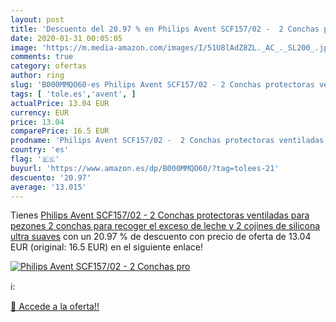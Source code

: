 ```yaml
---
layout: post
title: 'Descuento del 20.97 % en Philips Avent SCF157/02 -  2 Conchas pro'
date: 2020-01-31 00:05:05
image: 'https://m.media-amazon.com/images/I/51U8lAdZ8ZL._AC_._SL200_.jpg'
comments: true
category: ofertas
author: ring
slug: 'B000MMQO60-es Philips Avent SCF157/02 - 2 Conchas protectoras ventiladas...'
tags: [ 'tole.es','avent', ]
actualPrice: 13.04 EUR
currency: EUR
price: 13.04
comparePrice: 16.5 EUR
prodname: 'Philips Avent SCF157/02 -  2 Conchas protectoras ventiladas para pezones  2 conchas para recoger el exceso de leche y 2 cojines de silicona ultra suaves'
country: 'es'
flag: '🇪🇸'
buyurl: 'https://www.amazon.es/dp/B000MMQO60/?tag=tolees-21'
descuento: '20.97'
average: '13.015'
---
```


Tienes [Philips Avent SCF157/02 -  2 Conchas protectoras ventiladas para pezones  2 conchas para recoger el exceso de leche y 2 cojines de silicona ultra suaves](https://www.amazon.es/dp/B000MMQO60/?tag=tolees-21) con un 20.97 % de descuento con precio de oferta de 13.04 EUR (original: 16.5 EUR) en el siguiente enlace!

[![Philips Avent SCF157/02 -  2 Conchas pro](https://m.media-amazon.com/images/I/51U8lAdZ8ZL._AC_._SL200_.jpg)](https://www.amazon.es/dp/B000MMQO60/?tag=tolees-21)

ℹ️:


[🛒 Accede a la oferta!!](https://www.amazon.es/dp/B000MMQO60/?tag=tolees-21)
